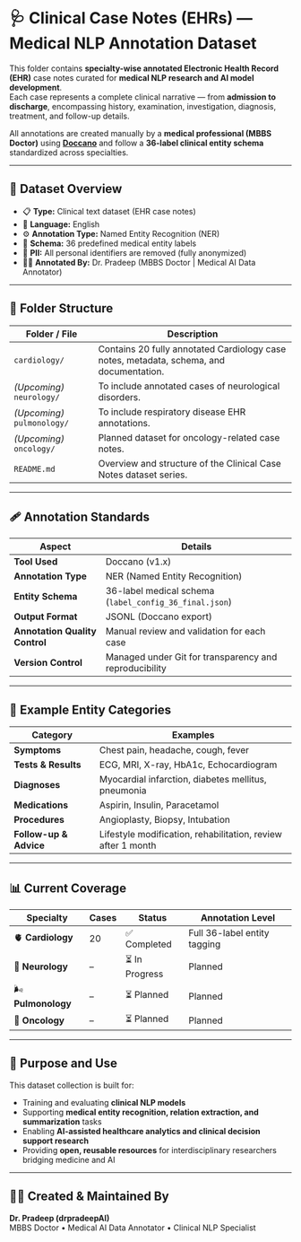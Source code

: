 # 🩺 Clinical Case Notes (EHRs) — Medical NLP Annotation Dataset

This folder contains **specialty-wise annotated Electronic Health Record (EHR)** case notes curated for **medical NLP research and AI model development**.  
Each case represents a complete clinical narrative — from **admission to discharge**, encompassing history, examination, investigation, diagnosis, treatment, and follow-up details.

All annotations are created manually by a **medical professional (MBBS Doctor)** using **[Doccano](https://github.com/doccano/doccano)** and follow a **36-label clinical entity schema** standardized across specialties.

---

## 🧠 Dataset Overview

- 📋 **Type:** Clinical text dataset (EHR case notes)  
- 💬 **Language:** English  
- ⚙️ **Annotation Type:** Named Entity Recognition (NER)  
- 🧩 **Schema:** 36 predefined medical entity labels  
- 🔐 **PII:** All personal identifiers are removed (fully anonymized)  
- 🧑‍⚕️ **Annotated By:** Dr. Pradeep (MBBS Doctor | Medical AI Data Annotator)

---

## 📁 Folder Structure

| Folder / File | Description |
|----------------|-------------|
| `cardiology/` | Contains 20 fully annotated Cardiology case notes, metadata, schema, and documentation. |
| *(Upcoming)* `neurology/` | To include annotated cases of neurological disorders. |
| *(Upcoming)* `pulmonology/` | To include respiratory disease EHR annotations. |
| *(Upcoming)* `oncology/` | Planned dataset for oncology-related case notes. |
| `README.md` | Overview and structure of the Clinical Case Notes dataset series. |

---

## 🩹 Annotation Standards

| Aspect | Details |
|--------|----------|
| **Tool Used** | Doccano (v1.x) |
| **Annotation Type** | NER (Named Entity Recognition) |
| **Entity Schema** | 36-label medical schema (`label_config_36_final.json`) |
| **Output Format** | JSONL (Doccano export) |
| **Annotation Quality Control** | Manual review and validation for each case |
| **Version Control** | Managed under Git for transparency and reproducibility |

---

## 🧩 Example Entity Categories

| Category | Examples |
|-----------|-----------|
| **Symptoms** | Chest pain, headache, cough, fever |
| **Tests & Results** | ECG, MRI, X-ray, HbA1c, Echocardiogram |
| **Diagnoses** | Myocardial infarction, diabetes mellitus, pneumonia |
| **Medications** | Aspirin, Insulin, Paracetamol |
| **Procedures** | Angioplasty, Biopsy, Intubation |
| **Follow-up & Advice** | Lifestyle modification, rehabilitation, review after 1 month |

---

## 📊 Current Coverage

| Specialty | Cases | Status | Annotation Level |
|------------|--------|---------|------------------|
| 🫀 **Cardiology** | 20 | ✅ Completed | Full 36-label entity tagging |
| 🧠 **Neurology** | – | ⏳ In Progress | Planned |
| 🌬️ **Pulmonology** | – | ⏳ Planned | Planned |
| 🧬 **Oncology** | – | ⏳ Planned | Planned |

---

## 🧭 Purpose and Use

This dataset collection is built for:
- Training and evaluating **clinical NLP models**  
- Supporting **medical entity recognition, relation extraction, and summarization** tasks  
- Enabling **AI-assisted healthcare analytics and clinical decision support research**  
- Providing **open, reusable resources** for interdisciplinary researchers bridging medicine and AI  

---

## 👨‍⚕️ Created & Maintained By

**Dr. Pradeep (drpradeepAI)**  
MBBS Doctor • Medical AI Data Annotator • Clinical NLP Specialist
